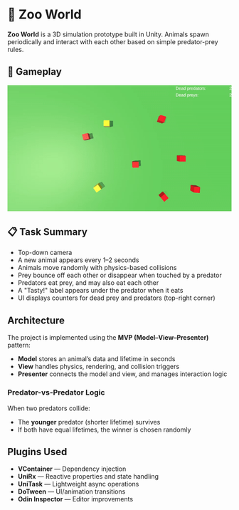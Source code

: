# 🦁 Zoo World

**Zoo World** is a 3D simulation prototype built in Unity. Animals spawn periodically and interact with each other based on simple predator-prey rules.

## 🎥 Gameplay

![Zoo World Gameplay](Readme%20Files/gameplay.gif)

## 📋 Task Summary

- Top-down camera
- A new animal appears every 1–2 seconds
- Animals move randomly with physics-based collisions
- Prey bounce off each other or disappear when touched by a predator
- Predators eat prey, and may also eat each other
- A "Tasty!" label appears under the predator when it eats
- UI displays counters for dead prey and predators (top-right corner)

## Architecture

The project is implemented using the **MVP (Model–View–Presenter)** pattern:

- **Model** stores an animal’s data and lifetime in seconds
- **View** handles physics, rendering, and collision triggers
- **Presenter** connects the model and view, and manages interaction logic

### Predator-vs-Predator Logic

When two predators collide:
- The **younger** predator (shorter lifetime) survives
- If both have equal lifetimes, the winner is chosen randomly

## Plugins Used

- **VContainer** — Dependency injection
- **UniRx** — Reactive properties and state handling
- **UniTask** — Lightweight async operations
- **DoTween** — UI/animation transitions
- **Odin Inspector** — Editor improvements
